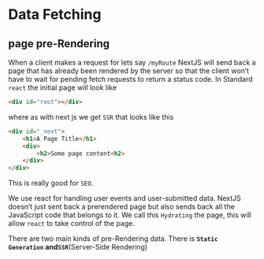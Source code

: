 # Data Fetching



## page pre-Rendering



When a client makes a request for lets say `/myRoute` NextJS will send back a page that has already been rendered by the server so that the client won’t have to wait for pending fetch requests to return a status code. In Standard `react` the initial page will look like

```html
<div id="root"></div>
```

where as with next js we get  `SSR` that looks like this

```html
<div id="_next">
	<h1>A Page Title</h1>
	<div>
		<h2>Some page content<h2>
	</div>
</div>
```

This is really good for `SEO`.

We use react for handling user events and  user-submitted data. NextJS doesn’t just sent back a prerendered page but also sends back all the JavaScript code that belongs to it. We call this `Hydrating` the page, this will allow `react` to take control of the page.

There are two main kinds of pre-Rendering data. There is **`Static Generation` **and**`SSR`**(Server-Side Rendering)